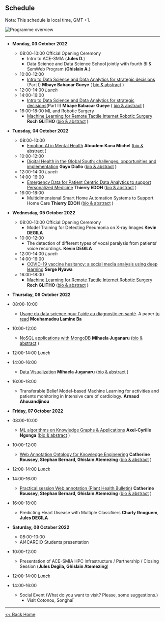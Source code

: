 
## Schedule
Nota: This schedule is local time, GMT +1. 

![Programme overview](img/programme-overview.png)

---

- **Monday, 03 October 2022**
  - 08:00-10:00 Official Opening Ceremony
    - Intro to ACE-SMIA (**Jules D.**)
    - Data Science and Data Science School jointly with fourth  BI & SemWeb Program (**Ghislain A.**)
  - 10:00-12:00 
    - [Intro to Data Science and Data Analytics for strategic decisions](resource/intro_ml_datascience.pdf) (Part I) **Mbaye Babacar Gueye** ( [bio & abstract](mbaye.md) )
  - 12:00-14:00 *Lunch*
  - 14:00-16:00 
    - [Intro to Data Science and Data Analytics for strategic decisions](resource/intro_ml_datascience.pdf)(Part II) **Mbaye Babacar Gueye**  ( [bio & abstract](mbaye.md) )
  - 16:00-18:00 ML and Robotic Surgery
    - [Machine Learning for Remote Tactile Internet Robotic Surgery](resource/DataSchool-IMSP-2022.pdf)
        **Roch GLITHO** ([bio & abstract](glitoh.md) )

- **Tuesday, 04 October 2022**
  - 08:00-10:00 
    - [Emotion AI in Mental Health](resource/slide_Immersively.care.pdf)
       **Atoudem Kana Michel** ([bio & abstract](kana.md) ) 
  - 10:00-12:00 
    -  [Digital Health in the Global South: challenges, opportunities and implementation](resource/Digital_Health_Global_South.pdf)
       **Gayo Diallo** ([bio & abstract](gayo.md) )
  - 12:00-14:00 *Lunch*
  - 14:00-16:00 
    - [Emergency Data for Patient Centric Data Analytics to support Personalized Medicine](resource/EmergencyMedicalCare.pdf)
       **Thierry EDOH** ([bio & abstract](edoh.md) ) 
  - 16:00-18:00 
    - Multidimensional Smart Home Automation Systems to Support Home Care 
       **Thierry EDOH**  ([bio & abstract](edoh.md) )
      
  
- **Wednesday, 05 October 2022**
  - 08:00-10:00 Official Opening Ceremony
    - Model Training for Detecting Pneumonia on X-ray Images
       **Kevin DEGILA**
  - 10:00-12:00 
    - The detection of different types of vocal paralysis from patients’ voice recordings. 
      **Kevin DEGILA**
  - 12:00-14:00 *Lunch*
  - 14:00-16:00 
    - [COVID-19 vaccine hesitancy: a social media analysis using deep learning](resource/Vaccine%20hesitancy_published%202022.pdf)
     **Serge Nyawa**
  - 16:00-18:00 
    - [Machine Learning for Remote Tactile Internet Robotic Surgery](resource/DataSchool-IMSP-2022.pdf)
        **Roch GLITHO** ([bio & abstract](glitoh.md) )
- **Thursday, 06 October 2022**
 - 08:00-10:00 
    - [Usage du data science  pour l'aide au diagnostic en santé](resource/DataDiagnosis-Health.pdf). A paper [to read](resource/On%20the%20Efficiency%20of%20Machine%20Learning%20Models%20in%20Malaria%20Prediction%20-%20PubMed.pdf)
       **Mouhamadou Lamine Ba**
  - 10:00-12:00 
    - [NoSQL applications with MongoDB](resource/nosql.pdf)
      **Mihaela Juganaru** ([bio & abstract](mihaela.md) )
  - 12:00-14:00 *Lunch*
  - 14:00-16:00 
    - [Data Visualization](resource/visualisation_ecole_ete_Benin.pdf)
     **Mihaela Juganaru** ([bio & abstract](mihaela.md) )
  - 16:00-18:00 
    - Transferable Belief Model-based Machine Learning for activities and patients monitoring in Intensive care of cardiology. 
      **Arnaud Ahouandjinou**
- **Friday, 07 October 2022**
 - 08:00-10:00 
    -  [ML algorithms on Knowledge Graphs & Applications](resource/explainableMLonKGs.pdf)
     **Axel-Cyrille Ngonga** ([bio & abstract](ngonga.md) )
  - 10:00-12:00 
    - [Web Annotation Ontology for Knowledge Engineering](resource/ingenierie_inrae.pdf)
      **Catherine Roussey, Stephan Bernard, Ghislain Atemezing** ([bio & abstract](roussey.md) )
  - 12:00-14:00 *Lunch*
  - 14:00-16:00 
    - [Practical session Web annotation (Plant Health Bulletin)](resource/ingenierie_inrae.pdf)
     **Catherine Roussey, Stephan Bernard, Ghislain Atemezing** ([bio & abstract](roussey.md) )
  - 16:00-18:00 
    - Predicting Heart Disease with Multiple Classifiiers **Charly Gnoguem, Jules DEGILA** 
-  **Saturday, 08 October 2022**
   - 08:00-10:00 
    - AI4CARDIO Students presentation
  - 10:00-12:00 
    - Presentation of ACE-SMIA HPC Infrastructure / Partnership / Closing Session (**Jules Degila, Ghislain Atemezing**) 
  - 12:00-14:00 *Lunch*
  - 14:00-16:00 
    - Social Event (What do you want to visit? Please, some suggestions.)
      - Visit Cotonou, Songhaï

---
[<< Back Home](index.md)